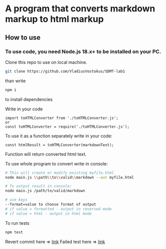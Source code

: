 # A program that converts markdown markup to html markup

## How to use

### To use code, you need Node.js 18.x+ to be installed on your PC.

Clone this repo to use on local machine.
```bash
git clone https://github.com/VladiusVostokus/SDMT-lab1
```

than write
```bash
npm i
```
to install dependencies

Write in your code
```JS
import toHTMLConverter from './toHTMLConverter.js';
or
const toHTMLConverter = require('./toHTMLConverter.js');
```

To use it as a function separately write in your code:
```JS
const htmlResult = toHTMLConverter(markdownText);
```
Function will return converted html text.

To use whole program to convert write in console:
```bash
# This will create or modify existing myfile.html
node main.js \\path\\to\\valid\\markdown --out myfile.html

# To output result in console:
node main.js /path/to/valid/markdown

# use keys
--format=value to choose format of output
# if value = formatted - output in reversed mode
# if value = html - output in html mode
```

To run tests
```bash
npm test
```

Revert commit here => [link](https://github.com/VladiusVostokus/SDMT-lab1/commit/6f77044474ae2a0048b271a04783670ef5522a7b)
Failed test here => [link](https://github.com/VladiusVostokus/SDMT-lab1/commit/e35734b634dcae1ec2cb35d0c7257ec094e4f9ab)

